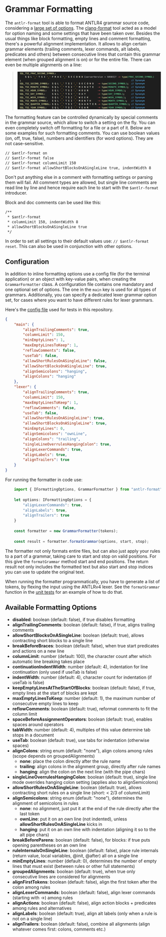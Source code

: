 # Grammar Formatting

The `antlr-format` tool is able to format ANTLR4 grammar source code, considering a [large set of options](#available-formatting-options). The [clang-format](http://clang.llvm.org/docs/ClangFormatStyleOptions.html) tool acted as a model for option naming and some settings that have been taken over. Besides the usual things like block formatting, empty lines and comment formatting, there's a powerful alignment implementation. It allows to align certain grammar elements (trailing comments, lexer commands, alt labels, predicates and others) between consecutive lines that contain this grammar element (when grouped alignment is on) or for the entire file. There can even be multiple alignments on a line:

>![screen shot 1](https://raw.githubusercontent.com/mike-lischke/antlr-format/master/images/multiple-alignments.png)

The formatting feature can be controlled dynamically by special comments in the grammar source, which allow to switch a setting on the fly. You can even completely switch off formatting for a file or a part of it. Below are some examples for such formatting comments. You can use boolean values (on, off, true, false), numbers and identifiers (for word options). They are not case-sensitive.

```antlr
// $antlr-format on
// $antlr-format false
// $antlr-format columnLimit 150
// $antlr-format allowShortBlocksOnASingleLine true, indentWidth 8
```

Don't put anything else in a comment with formatting settings or parsing them will fail. All comment types are allowed, but single line comments are read line by line and hence require each line to start with the `$antlr-format` introducer.

Block and doc comments can be used like this:

```antlr
/**
 * $antlr-format
 * columnLimit 150, indentWidth 8
 * allowShortBlocksOnASingleLine true
 */
```

In order to set all settings to their default values use: `// $antlr-format reset`. This can also be used in conjunction with other options.

## Configuration

In addition to inline formatting options use a config file (for the terminal application) or an object with key-value pairs, when creating the `GrammarFormatter` class. A configuration file contains one mandatory and one optional set of options. The one in the `main` key is used for all types of grammars. Additionally, you can specify a dedicated lexer grammar option set, for cases where you want to have different rules for lexer grammars.

Here's the [config file](tests/config.json) used for tests in this repository.

```json
{
    "main": {
        "alignTrailingComments": true,
        "columnLimit": 150,
        "minEmptyLines": 1,
        "maxEmptyLinesToKeep": 1,
        "reflowComments": false,
        "useTab": false,
        "allowShortRulesOnASingleLine": false,
        "allowShortBlocksOnASingleLine": true,
        "alignSemicolons": "hanging",
        "alignColons": "hanging"
    },
    "lexer": {
        "alignTrailingComments": true,
        "columnLimit": 150,
        "maxEmptyLinesToKeep": 1,
        "reflowComments": false,
        "useTab": false,
        "allowShortRulesOnASingleLine": true,
        "allowShortBlocksOnASingleLine": true,
        "minEmptyLines": 0,
        "alignSemicolons": "ownLine",
        "alignColons": "trailing",
        "singleLineOverrulesHangingColon": true,
        "alignLexerCommands": true,
        "alignLabels": true,
        "alignTrailers": true
    }
}
```

For running the formatter in code use:

```typescript
    import { IFormattingOptions, GrammarFormatter } from "antlr-format";
    
    let options: IFormattingOptions = {
        "alignLexerCommands": true,
        "alignLabels": true,
        "alignTrailers": true
    }
    
    const formatter = new GrammarFormatter(tokens);

    const result = formatter.formatGrammar(options, start, stop);

```

The formatter not only formats entire files, but can also just apply your rules to a part of a grammar, taking care to start and stop on valid positions. For this give the `formatGrammar` method start and end positions. The return result not only includes the formatted text but also start and stop indices you can use to update the original text.

When running the formatter programmatically, you have to generate a list of tokens, by flexing the input using the ANTLRv4 lexer. See the `formatGrammar` function in the [unit tests](tests/formatting.spec.ts) for an example of how to do that.

## Available Formatting Options

* **disabled**: boolean (default: false), if true disables formatting
* **alignTrailingComments**: boolean (default: false), if true, aligns trailing comments
* **allowShortBlocksOnASingleLine**: boolean (default: true), allows contracting short blocks to a single line
* **breakBeforeBraces**: boolean (default: false), when true start predicates and actions on a new line
* **columnLimit**: number (default: 100), the character count after which automatic line breaking takes place
* **continuationIndentWidth**: number (default: 4), indentation for line continuation (only used if useTab is false)
* **indentWidth**: number (default: 4), character count for indentation (if useTab is false)
* **keepEmptyLinesAtTheStartOfBlocks**: boolean (default: false), if true, empty lines at the start of blocks are kept
* **maxEmptyLinesToKeep**: number (default: 1), the maximum number of consecutive empty lines to keep
* **reflowComments**: boolean (default: true), reformat comments to fit the column limit
* **spaceBeforeAssignmentOperators**: boolean (default: true), enables spaces around operators
* **tabWidth**: number (default: 4), multiples of this value determine tab stops in a document
* **useTab**: boolean (default: true), use tabs for indentation (otherwise spaces)
* **alignColons**: string enum (default: "none"), align colons among rules (scope depends on groupedAlignments)
    * **none**: place the colon directly after the rule name
    * **trailing**: align colons in the alignment group, directly after rule names
    * **hanging**: align the colon on the next line (with the pipe chars)
* **singleLineOverrulesHangingColon**: boolean (default: true), single line mode overrides hanging colon setting (applies also to alignSemicolons)
* **allowShortRulesOnASingleLine**: boolean (default: true), allows contracting short rules on a single line (short: < 2/3 of columnLimit)
* **alignSemicolons**: string enum (default: "none"), determines the alignment of semicolons in rules
    * **none**: no alignment, just put it at the end of the rule directly after the last token
    * **ownLine**: put it on an own line (not indented), unless **allowShortRulesOnASingleLine** kicks in
    * **hanging**: put it on an own line with indentation (aligning it so to the alt pipe chars)
* **breakBeforeParens**: boolean (default: false), for blocks: if true puts opening parentheses on an own line
* **ruleInternalsOnSingleLine**: boolean (default: false), place rule internals (return value, local variables, @init, @after) all on a single line
* **minEmptyLines**: number (default: 0), determines the number of empty lines that must exist (between rules or other full statements)
* **groupedAlignments**: boolean (default: true), when true only consecutive lines are considered for alignments
* **alignFirstTokens**: boolean (default: false), align the first token after the colon among rules
* **alignLexerCommands**: boolean (default: false), align lexer commands (starting with ->) among rules
* **alignActions**: boolean (default: false), align action blocks + predicates among rules and alternatives
* **alignLabels**: boolean (default: true), align alt labels (only when a rule is not on a single line)
* **alignTrailers**: boolean (default: false), combine all alignments (align whatever comes first: colons, comments etc.)
